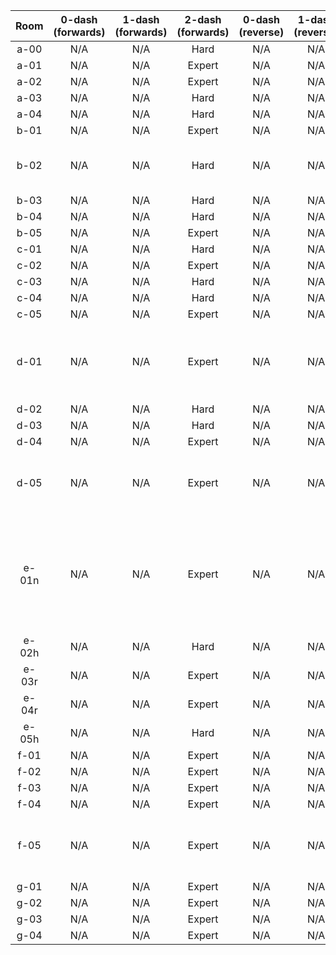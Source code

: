 | Room | 0-dash (forwards) | 1-dash (forwards) | 2-dash (forwards) | 0-dash (reverse) | 1-dash (reverse) | 2-dash (reverse) | Comments |
|:-:|:-:|:-:|:-:|:-:|:-:|:-:|-|
| a-00 | N/A | N/A | Hard | N/A | N/A | N/A |  |
| a-01 | N/A | N/A | Expert | N/A | N/A | N/A |  |
| a-02 | N/A | N/A | Expert | N/A | N/A | N/A |  |
| a-03 | N/A | N/A | Hard | N/A | N/A | N/A |  |
| a-04 | N/A | N/A | Hard | N/A | N/A | N/A |  |
| b-01 | N/A | N/A | Expert | N/A | N/A | N/A |  |
| b-02 | N/A | N/A | Hard | N/A | N/A | N/A | Reverse possible, cut due to bad spawn |
| b-03 | N/A | N/A | Hard | N/A | N/A | N/A |  |
| b-04 | N/A | N/A | Hard | N/A | N/A | N/A |  |
| b-05 | N/A | N/A | Expert | N/A | N/A | N/A |  |
| c-01 | N/A | N/A | Hard | N/A | N/A | N/A |  |
| c-02 | N/A | N/A | Expert | N/A | N/A | N/A |  |
| c-03 | N/A | N/A | Hard | N/A | N/A | N/A |  |
| c-04 | N/A | N/A | Hard | N/A | N/A | N/A |  |
| c-05 | N/A | N/A | Expert | N/A | N/A | N/A |  |
| d-01 | N/A | N/A | Expert | N/A | N/A | N/A | 2DR way too precise + cycle hell + updiag demo, cut |
| d-02 | N/A | N/A | Hard | N/A | N/A | N/A |  |
| d-03 | N/A | N/A | Hard | N/A | N/A | N/A |  |
| d-04 | N/A | N/A | Expert | N/A | N/A | N/A |  |
| d-05 | N/A | N/A | Expert | N/A | N/A | N/A | 2DR possible, but not really fun, cut |
| e-01n | N/A | N/A | Expert | N/A | N/A | Perfect | 2DR requires rising cloud reverse hyper and very precise moves |
| e-02h | N/A | N/A | Hard | N/A | N/A | N/A |  |
| e-03r | N/A | N/A | Expert | N/A | N/A | N/A |  |
| e-04r | N/A | N/A | Expert | N/A | N/A | N/A |  |
| e-05h | N/A | N/A | Hard | N/A | N/A | N/A |  |
| f-01 | N/A | N/A | Expert | N/A | N/A | N/A |  |
| f-02 | N/A | N/A | Expert | N/A | N/A | N/A |  |
| f-03 | N/A | N/A | Expert | N/A | N/A | N/A |  |
| f-04 | N/A | N/A | Expert | N/A | N/A | N/A |  |
| f-05 | N/A | N/A | Expert | N/A | N/A | N/A | 2DR possible, but not really fun, cut |
| g-01 | N/A | N/A | Expert | N/A | N/A | N/A |  |
| g-02 | N/A | N/A | Expert | N/A | N/A | N/A |  |
| g-03 | N/A | N/A | Expert | N/A | N/A | N/A |  |
| g-04 | N/A | N/A | Expert | N/A | N/A | N/A |  |